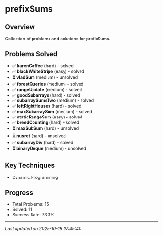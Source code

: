 # prefixSums

## Overview
Collection of problems and solutions for prefixSums.

## Problems Solved
- ✅ **karenCoffee** (hard) - solved
- ✅ **blackWhiteStripe** (easy) - solved
- ⏳ **vladSum** (medium) - unsolved
- ✅ **forestQueries** (medium) - solved
- ✅ **rangeUpdate** (medium) - solved
- ✅ **goodSubarrays** (hard) - solved
- ✅ **subarraySumsTwo** (medium) - solved
- ✅ **leftRightHouses** (hard) - solved
- ✅ **maxSubarraySum** (medium) - solved
- ✅ **staticRangeSum** (easy) - solved
- ✅ **breedCounting** (hard) - solved
- ⏳ **maxSubSum** (hard) - unsolved
- ⏳ **nusret** (hard) - unsolved
- ✅ **subarrayDiv** (hard) - solved
- ⏳ **binaryDeque** (medium) - unsolved

## Key Techniques
- Dynamic Programming

## Progress
- Total Problems: 15
- Solved: 11
- Success Rate: 73.3%

---
*Last updated on 2025-10-18 07:45:40*
